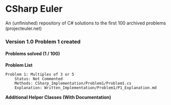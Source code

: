 # CSharp Euler
An (unfinished) repository of C# solutions to the first 100 archived problems (projecteuler.net)


### Version 1.0 Problem 1 created 

#### Problems solved (1 / 100)


**Problem List**

    Problem 1: Multiples of 3 or 5
        Status: Not Commented
        Methods: CSharp_Implementation/Problem1/Problem1.cs
        Explanation: Written_Implementation/Problem1/P1_Explanation.md

    
**Additional Helper Classes (With Documentation)**

    
